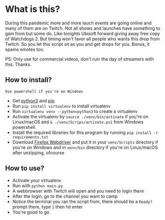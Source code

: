 
# What is this?

During this pandemic more and more lauch events are going online and many of them are on Twitch. Not all shows and launches have something to gain from but some do. Like tonights Ubisoft forward giving away free copy of Watchdogs 2. But timing won't favor all people who wants this drop from Twitch. So you let this script sit as you and get drops for you. Bonus, it spams emotes too.

PS: Only use for commercial videos, don't ruin the day of streamers with this. Thanks.

## How to install?

    Use powershell if you're on Windows

- Get [python3](https://realpython.com/installing-python/) and [pip](https://pip.pypa.io/en/stable/installing/)
- Run `pip install virtualenv` to install virtualenv
- Run `virtualenv venv --python=python3` to create a virtualenv
- Activate the virtualenv by `source ./venv/bin/activate` if you're on Linux/macOS and `& ./venv/Scrips/activate.ps1` from Windows powershell.
- Install the required libraries for this program by running `pip install -r requirements.txt`
- Download [Firefox Webdriver](https://github.com/mozilla/geckodriver/releases/tag/v0.26.0) and put it in your `venv/Scripts` directory if you're on Windows and in `venv/bin` directory if you're on Linux/macOS after unzipping, ofcourse

## How to use?

- Activate your virtualenv
- Run with `python main.py`
- A webbrowser with Twitch will open and you need to login there
- After the login, go to the channel you want to camp
- Notice the terminal you ran the script from, there should be a `Ready?` prompt there, type `1` then hit enter
- You're good to go
